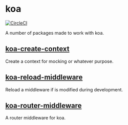 # koa

[![CircleCI](https://circleci.com/gh/jameslnewell/koa.svg?style=svg)](https://circleci.com/gh/jameslnewell/koa)

A number of packages made to work with koa.

## [koa-create-context](./koa-create-context)

Create a context for mocking or whatever purpose.

## [koa-reload-middleware](./koa-reload-middleware)

Reload a middleware if is modified during development.

## [koa-router-middleware](./koa-router-middleware)

A router middleware for koa.
